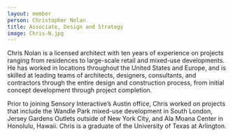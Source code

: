 ```yaml
---
layout: member
person: Christopher Nolan
title: Associate, Design and Strategy
image: Chris-N.jpg
---
```


Chris Nolan is a licensed architect with ten years of experience on projects ranging from residences to large-scale retail and mixed-use developments. He has worked in locations throughout the United States and Europe, and is skilled at leading teams of architects, designers, consultants, and contractors through the entire design and construction process, from initial concept development through project completion.

Prior to joining Sensory Interactive’s Austin office, Chris worked on projects that include the Wandle Park mixed-use development in South London, Jersey Gardens Outlets outside of New York City, and Ala Moana Center in Honolulu, Hawaii. Chris is a graduate of the University of Texas at Arlington.